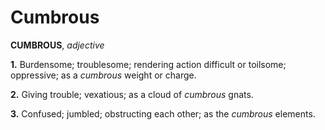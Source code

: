 # Cumbrous

**CUMBROUS**, _adjective_

**1.** Burdensome; troublesome; rendering action difficult or toilsome; oppressive; as a _cumbrous_ weight or charge.

**2.** Giving trouble; vexatious; as a cloud of _cumbrous_ gnats.

**3.** Confused; jumbled; obstructing each other; as the _cumbrous_ elements.